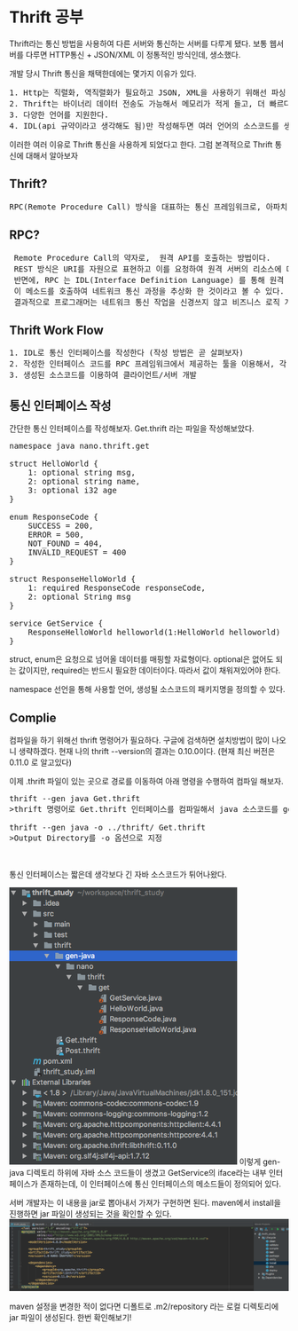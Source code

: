 Thrift 공부
============

Thrift라는 통신 방법을 사용하여 다른 서버와 통신하는 서버를 다루게 됐다.
보통 웹서버를 다루면 HTTP통신 + JSON/XML 이 정통적인 방식인데, 생소했다.

개발 당시 Thrift 통신을 채택한데에는 몇가지 이유가 있다.
<pre>
1. Http는 직렬화, 역직렬화가 필요하고 JSON, XML을 사용하기 위해선 파싱 작업이 필요해서 비용이 크다.
2. Thrift는 바이너리 데이터 전송도 가능해서 메모리가 적게 들고, 더 빠르다.
3. 다양한 언어를 지원한다. 
4. IDL(api 규약이라고 생각해도 됨)만 작성해두면 여러 언어의 소스코드를 생성해낼 수 있어 편리하다.
</pre>

이러한 여러 이유로 Thrift 통신을 사용하게 되었다고 한다.
그럼 본격적으로 Thrift 통신에 대해서 알아보자

## Thrift?
<pre>
RPC(Remote Procedure Call) 방식을 대표하는 통신 프레임워크로, 아파치 재단이 서비스하고 있다. 효율적인 코드 생성 엔진을 사용하여, IDL로 작성한 통신 인터페이스 코드를 여러가지 언어의 소스코드로 변환해준다.  C++, python, java, PHP, Ruby, C# 등등 다양한 언어를 지원한다. 
</pre>

## RPC?
<pre>
 Remote Procedure Call의 약자로,  원격 API를 호출하는 방법이다.
 REST 방식은 URI를 자원으로 표현하고 이를 요청하여 원격 서버의 리소스에 대한 상태를 주고받는 방식이다. 
 반면에, RPC 는 IDL(Interface Definition Language) 를 통해 원격 서버의 메소드 스펙을 알 수 있고,
 이 메소드를 호출하여 네트워크 통신 과정을 추상화 한 것이라고 볼 수 있다.
 결과적으로 프로그래머는 네트워크 통신 작업을 신경쓰지 않고 비즈니스 로직 개발에 더 집중할 수 있다.
</pre>

## Thrift Work Flow
<pre>
1. IDL로 통신 인터페이스를 작성한다 (작성 방법은 곧 살펴보자)
2. 작성한 인터페이스 코드를 RPC 프레임워크에서 제공하는 툴을 이용해서, 각 언어에서 사용할 소스코드 생성
3. 생성된 소스코드를 이용하여 클라이언트/서버 개발
</pre>


## 통신 인터페이스 작성
간단한 통신 인터페이스를 작성해보자.
Get.thrift 라는 파일을 작성해보았다.
<pre>
namespace java nano.thrift.get

struct HelloWorld {
    1: optional string msg,
    2: optional string name,
    3: optional i32 age
}

enum ResponseCode {
    SUCCESS = 200,
    ERROR = 500,
    NOT_FOUND = 404,
    INVALID_REQUEST = 400
}

struct ResponseHelloWorld {
    1: required ResponseCode responseCode,
    2: optional String msg
}

service GetService {
    ResponseHelloWorld helloworld(1:HelloWorld helloworld)
}
</pre>

struct, enum은 요청으로 넘어올 데이터를 매핑할 자료형이다. 
optional은 없어도 되는 값이지만, required는 반드시 필요한 데이터이다. 따라서 값이 채워져있어야 한다.

namespace 선언을 통해 사용할 언어, 생성될 소스코드의 패키지명을 정의할 수 있다.

## Complie
컴파일을 하기 위해선 thrift 명령어가 필요하다. 
구글에 검색하면 설치방법이 많이 나오니 생략하겠다.
현재 나의 thrift --version의 결과는 0.10.0이다. (현재 최신 버전은 0.11.0 로 알고있다)

이제 .thrift 파일이 있는 곳으로 경로를 이동하여 아래 명령을 수행하여 컴파일 해보자.

<pre>
thrift --gen java Get.thrift
>thrift 명령어로 Get.thrift 인터페이스를 컴파일해서 java 소스코드를 generate 해라 라는 뜻

thrift --gen java -o ../thrift/ Get.thrift
>Output Directory를 -o 옵션으로 지정


</pre>

통신 인터페이스는 짧은데 생각보다 긴 자바 소스코드가 튀어나왔다.

![Alt text](./thrift1.png)
이렇게 gen-java 디렉토리 하위에 자바 소스 코드들이 생겼고 GetService의 iface라는 내부 인터페이스가 존재하는데, 이 인터페이스에 통신 인터페이스의 메소드들이 정의되어 있다.

서버 개발자는 이 내용을 jar로 뽑아내서 가져가 구현하면 된다.
maven에서 install을 진행하면 jar 파일이 생성되는 것을 확인할 수 있다.
![maven install](./thrift2.png)

maven 설정을 변경한 적이 없다면 디폴트로  .m2/repository 라는 로컬 디렉토리에 jar 파일이 생성된다.
한번 확인해보기!
